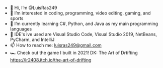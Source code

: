 - 👋 Hi, I’m @LuisRas249
- 👀 I’m interested in coding, programming, video editing, gaming, and sports
- 🌱 I’m currently learning C#, Python, and Java as my main programming languages
- 💞️ IDE's ive used are Visual Studio Code, Visual Studio 2019, NetBeans, PyCharm, and IntelliJ 
- 📫 How to reach me: luisras249@gmail.com
- 🏎️ Check out the game I built in 2021! DK: The Art of Drtifting https://lr2408.itch.io/the-art-of-drifting

<!---
LuisRas249/LuisRas249 is a ✨ special ✨ repository because its `README.md` (this file) appears on your GitHub profile.
You can click the Preview link to take a look at your changes.
--->
